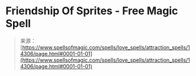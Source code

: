<!--yml
category: 未分类
date: 2024-06-12 18:53:12
-->

# Friendship Of Sprites - Free Magic Spell

> 来源：[https://www.spellsofmagic.com/spells/love_spells/attraction_spells/14306/page.html#0001-01-01](https://www.spellsofmagic.com/spells/love_spells/attraction_spells/14306/page.html#0001-01-01)